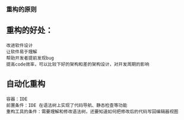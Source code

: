 ### 重构的原则
## 重构的好处：
    改进软件设计
    让软件易于理解
    帮助开发者提前发现bug
    提高code效率，可以比较下好的架构和差的架构设计，对开发周期的影响
## 自动化重构
    容器：IDE
    前置条件：IDE 在语法树上实现了代码导航、静态检查等功能
    重构工具的条件：需要理解和修改语法树，还要知道如何把修改后的代码写回编辑器视图


